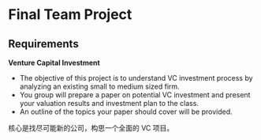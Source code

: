 # Final Team Project

## Requirements

**Venture Capital Investment**

- The objective of this project is to understand VC investment process by analyzing an existing small to medium sized firm.
- You group will prepare a paper on potential VC investment and present your valuation results and investment plan to the class.
- An outline of the topics your paper should cover will be provided.

核心是找尽可能新的公司，构思一个全面的 VC 项目。